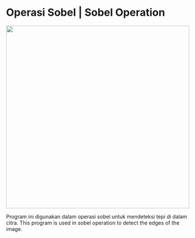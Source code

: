 # Operasi Sobel | Sobel Operation

<img src="https://i.ibb.co/9bQT2j0/sobelOp.png" width="500" />

Program ini digunakan dalam operasi sobel untuk mendeteksi tepi di dalam citra.
This program is used in sobel operation to detect the edges of the image.
